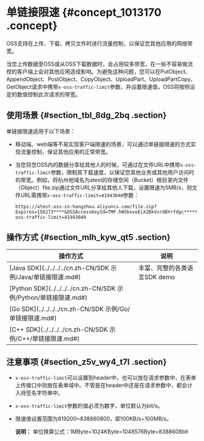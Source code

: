 # 单链接限速 {#concept_1013170 .concept}

OSS支持在上传、下载、拷贝文件时进行流量控制，以保证您其他应用的网络带宽。

当您上传数据至OSS或从OSS下载数据时，会占用较多带宽，在一些不容易做流控的客户端上会对其他应用造成影响。为避免这种问题，您可以在PutObject、AppendObject、PostObject、CopyObject、UploadPart、UploadPartCopy、GetObject请求中携带`x-oss-traffic-limit`参数，并设置限速值，OSS将按照设定的数值控制此次请求的带宽。

## 使用场景 {#section_tbl_8dg_2bq .section}

单链接限速适用于以下场景：

-   移动端、web端等不易实现客户端限速的场景，可以通过单链接限速的方式实现流量控制，保证其他应用的正常带宽。
-   当您将您OSS内的数据分享给其他人的时候，可通过在文件URL中携带`x-oss-traffic-limit`参数，限制其下载速度，以保证您其他业务或其他用户访问时的带宽。例如，将杭州地域名为atest的存储空间（Bucket）根目录内文件（Object）file.zip通过文件URL分享给其他人下载，设置限速为5MB/s，则文件URL需携带`x-oss-traffic-limit=41943040`参数：

    ``` {#codeblock_6bg_so6_9qs}
    https://atest.oss-cn-hangzhou.aliyuncs.com/file.zip?Expires=156273****&OSSAccessKeyId=TMP.hW5bxvoEiX2BkVvrdBYrfdgc******12RLSb888DqdDZtBUbtHNBKgmn9ZtvTEBtBfATe4VJpnnmKd48UJomnp5JtoHRQXL2FuuS8JKR58RhnD5uRnas6h6ZVHg4tf.tmp&Signature=FIH8m%2FQRDhF%2Bc%2FHhucUogRUcr8U%3D&x-oss-traffic-limit=41943040  
    ```


## 操作方式 {#section_mlh_kyw_qt5 .section}

|操作方式|说明|
|----|--|
|[Java SDK](../../../../cn.zh-CN/SDK 示例/Java/单链接限速.md#)|丰富、完整的各类语言SDK demo|
|[Python SDK](../../../../cn.zh-CN/SDK 示例/Python/单链接限速.md#)|
|[Go SDK](../../../../cn.zh-CN/SDK 示例/Go/单链接限速.md#)|
|[C++ SDK](../../../../cn.zh-CN/SDK 示例/C++/单链接限速.md#)|

## 注意事项 {#section_z5v_wy4_t7l .section}

-   `x-oss-traffic-limit`可以设置到header中，也可以放在请求参数中，在表单上传接口中则放在表单域中。不管是在header中还是在请求参数中，都会计入待签名字符串中。
-   `x-oss-traffic-limit`参数的值必须为数字，单位默认为bit/s。
-   限速值设置范围为819200~838860800，即100KB/s~100MB/s。

    **说明：** 单位换算公式：1MByte=1024KByte=1048576Byte=8388608bit


